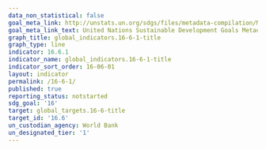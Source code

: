 ```yaml
---
data_non_statistical: false
goal_meta_link: http://unstats.un.org/sdgs/files/metadata-compilation/Metadata-Goal-16.pdf
goal_meta_link_text: United Nations Sustainable Development Goals Metadata (pdf 1361kB)
graph_title: global_indicators.16-6-1-title
graph_type: line
indicator: 16.6.1
indicator_name: global_indicators.16-6-1-title
indicator_sort_order: 16-06-01
layout: indicator
permalink: /16-6-1/
published: true
reporting_status: notstarted
sdg_goal: '16'
target: global_targets.16-6-title
target_id: '16.6'
un_custodian_agency: World Bank
un_designated_tier: '1'
---
```


